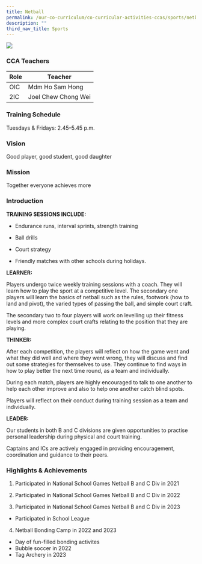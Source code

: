 ```yaml
---
title: Netball
permalink: /our-co-curriculum/co-curricular-activities-ccas/sports/netball/
description: ""
third_nav_title: Sports
---
```

![](/images/2023_netball_02.jpg)

### CCA Teachers


| Role | Teacher | 
| -------- | -------- | 
| OIC     | Mdm Ho Sam Hong     | 
| 2IC     | Joel Chew Chong Wei     | 


### Training Schedule
Tuesdays &amp; Fridays: 2.45–5.45 p.m. 

### Vision
Good player, good student, good daughter

### Mission
Together everyone achieves more


### Introduction


**TRAINING SESSIONS INCLUDE:**

* Endurance runs, interval sprints, strength training&nbsp;  

* Ball drills

* Court strategy &nbsp;&nbsp;

* Friendly matches with other schools during holidays.&nbsp;

  

**LEARNER:**

Players undergo twice weekly training sessions with a coach. They will learn how to play the sport at a competitive level. The secondary one players will learn the basics of netball such as the rules, footwork (how to land and pivot), the varied types of passing the ball, and simple court craft.

The secondary two to four players will work on levelling up their fitness levels and more complex court crafts relating to the position that they are playing.

**THINKER:**

After each competition, the players will reflect on how the game went and what they did well and where they went wrong, they will discuss and find out some strategies for themselves to use. They continue to find ways in how to play better the next time round, as a team and individually.

During each match, players are highly encouraged to talk to one another to help each other improve and also to help one another catch blind spots.

Players will reflect on their conduct during training session as a team and individually.

**LEADER:**

Our students in both B and C divisions are given opportunities to practise personal leadership during physical and court training.

Captains and ICs are actively engaged in providing encouragement, coordination and guidance to their peers.

### Highlights &amp; Achievements 

1. Participated in National School Games Netball B and C Div in 2021

2. Participated in National School Games Netball B and C Div in 2022

3. Participated in National School Games Netball B and C Div in 2023

*   Participated in School League

4. Netball Bonding Camp in 2022 and 2023

*   Day of fun-filled bonding activites
*   Bubble soccer in 2022
*   Tag Archery in 2023
